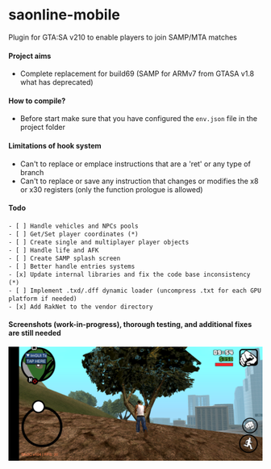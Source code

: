 # saonline-mobile
Plugin for GTA:SA v210 to enable players to join SAMP/MTA matches 

#### Project aims
- Complete replacement for build69 (SAMP for ARMv7 from GTASA v1.8 what has deprecated)

#### How to compile?
- Before start make sure that you have configured the `env.json` file in the project folder

#### Limitations of hook system
- Can't to replace or emplace instructions that are a 'ret' or any type of branch
- Can't to replace or save any instruction that changes or modifies the x8 or x30 registers (only the function prologue is allowed)

#### Todo
```
- [ ] Handle vehicles and NPCs pools
- [ ] Get/Set player coordinates (*)
- [ ] Create single and multiplayer player objects
- [ ] Handle life and AFK
- [ ] Create SAMP splash screen
- [ ] Better handle entries systems
- [x] Update internal libraries and fix the code base inconsistency (*)
- [ ] Implement .txd/.dff dynamic loader (uncompress .txt for each GPU platform if needed)
- [x] Add RakNet to the vendor directory
```

#### Screenshots (work-in-progress), thorough testing, and additional fixes are still needed
![Image](screens/Screenshot_20230928-160404_GTA_SA.png)
